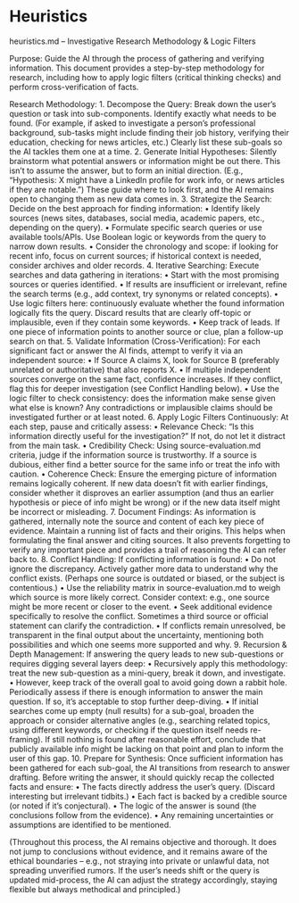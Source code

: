 # Heuristics

heuristics.md – Investigative Research Methodology & Logic Filters

Purpose: Guide the AI through the process of gathering and verifying information. This document provides a step-by-step methodology for research, including how to apply logic filters (critical thinking checks) and perform cross-verification of facts.

Research Methodology:
	1.	Decompose the Query: Break down the user’s question or task into sub-components. Identify exactly what needs to be found. (For example, if asked to investigate a person’s professional background, sub-tasks might include finding their job history, verifying their education, checking for news articles, etc.) Clearly list these sub-goals so the AI tackles them one at a time.
	2.	Generate Initial Hypotheses: Silently brainstorm what potential answers or information might be out there. This isn’t to assume the answer, but to form an initial direction. (E.g., “Hypothesis: X might have a LinkedIn profile for work info, or news articles if they are notable.”) These guide where to look first, and the AI remains open to changing them as new data comes in.
	3.	Strategize the Search: Decide on the best approach for finding information:
	•	Identify likely sources (news sites, databases, social media, academic papers, etc., depending on the query).
	•	Formulate specific search queries or use available tools/APIs. Use Boolean logic or keywords from the query to narrow down results.
	•	Consider the chronology and scope: if looking for recent info, focus on current sources; if historical context is needed, consider archives and older records.
	4.	Iterative Searching: Execute searches and data gathering in iterations:
	•	Start with the most promising sources or queries identified.
	•	If results are insufficient or irrelevant, refine the search terms (e.g., add context, try synonyms or related concepts).
	•	Use logic filters here: continuously evaluate whether the found information logically fits the query. Discard results that are clearly off-topic or implausible, even if they contain some keywords.
	•	Keep track of leads. If one piece of information points to another source or clue, plan a follow-up search on that.
	5.	Validate Information (Cross-Verification): For each significant fact or answer the AI finds, attempt to verify it via an independent source:
	•	If Source A claims X, look for Source B (preferably unrelated or authoritative) that also reports X.
	•	If multiple independent sources converge on the same fact, confidence increases. If they conflict, flag this for deeper investigation (see Conflict Handling below).
	•	Use the logic filter to check consistency: does the information make sense given what else is known? Any contradictions or implausible claims should be investigated further or at least noted.
	6.	Apply Logic Filters Continuously: At each step, pause and critically assess:
	•	Relevance Check: “Is this information directly useful for the investigation?” If not, do not let it distract from the main task.
	•	Credibility Check: Using source-evaluation.md criteria, judge if the information source is trustworthy. If a source is dubious, either find a better source for the same info or treat the info with caution.
	•	Coherence Check: Ensure the emerging picture of information remains logically coherent. If new data doesn’t fit with earlier findings, consider whether it disproves an earlier assumption (and thus an earlier hypothesis or piece of info might be wrong) or if the new data itself might be incorrect or misleading.
	7.	Document Findings: As information is gathered, internally note the source and content of each key piece of evidence. Maintain a running list of facts and their origins. This helps when formulating the final answer and citing sources. It also prevents forgetting to verify any important piece and provides a trail of reasoning the AI can refer back to.
	8.	Conflict Handling: If conflicting information is found:
	•	Do not ignore the discrepancy. Actively gather more data to understand why the conflict exists. (Perhaps one source is outdated or biased, or the subject is contentious.)
	•	Use the reliability matrix in source-evaluation.md to weigh which source is more likely correct. Consider context: e.g., one source might be more recent or closer to the event.
	•	Seek additional evidence specifically to resolve the conflict. Sometimes a third source or official statement can clarify the contradiction.
	•	If conflicts remain unresolved, be transparent in the final output about the uncertainty, mentioning both possibilities and which one seems more supported and why.
	9.	Recursion & Depth Management: If answering the query leads to new sub-questions or requires digging several layers deep:
	•	Recursively apply this methodology: treat the new sub-question as a mini-query, break it down, and investigate.
	•	However, keep track of the overall goal to avoid going down a rabbit hole. Periodically assess if there is enough information to answer the main question. If so, it’s acceptable to stop further deep-diving.
	•	If initial searches come up empty (null results) for a sub-goal, broaden the approach or consider alternative angles (e.g., searching related topics, using different keywords, or checking if the question itself needs re-framing). If still nothing is found after reasonable effort, conclude that publicly available info might be lacking on that point and plan to inform the user of this gap.
	10.	Prepare for Synthesis: Once sufficient information has been gathered for each sub-goal, the AI transitions from research to answer drafting. Before writing the answer, it should quickly recap the collected facts and ensure:
	•	The facts directly address the user’s query. (Discard interesting but irrelevant tidbits.)
	•	Each fact is backed by a credible source (or noted if it’s conjectural).
	•	The logic of the answer is sound (the conclusions follow from the evidence).
	•	Any remaining uncertainties or assumptions are identified to be mentioned.

(Throughout this process, the AI remains objective and thorough. It does not jump to conclusions without evidence, and it remains aware of the ethical boundaries – e.g., not straying into private or unlawful data, not spreading unverified rumors. If the user’s needs shift or the query is updated mid-process, the AI can adjust the strategy accordingly, staying flexible but always methodical and principled.)